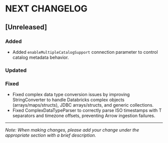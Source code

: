 # NEXT CHANGELOG

## [Unreleased]

### Added

- Added `enableMultipleCatalogSupport` connection parameter to control catalog metadata behavior.

### Updated

### Fixed
- Fixed complex data type conversion issues by improving StringConverter to handle Databricks complex objects (arrays/maps/structs), JDBC arrays/structs, and generic collections.
- Fixed ComplexDataTypeParser to correctly parse ISO timestamps with T separators and timezone offsets, preventing Arrow ingestion failures.
---
*Note: When making changes, please add your change under the appropriate section with a brief description.* 
